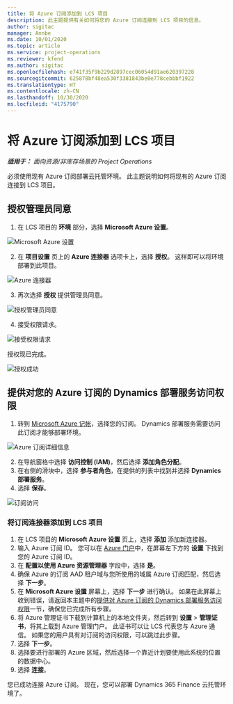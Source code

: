 ```yaml
---
title: 将 Azure 订阅添加到 LCS 项目
description: 此主题提供有关如何将您的 Azure 订阅连接到 LCS 项目的信息。
author: sigitac
manager: Annbe
ms.date: 10/01/2020
ms.topic: article
ms.service: project-operations
ms.reviewer: kfend
ms.author: sigitac
ms.openlocfilehash: e741f35f9b229d2897cec06054d91ae620397228
ms.sourcegitcommit: 625878bf48ea530f3381843be0e778cebbbf1922
ms.translationtype: HT
ms.contentlocale: zh-CN
ms.lasthandoff: 10/30/2020
ms.locfileid: "4175790"
---
```

# <a name="add-an-azure-subscription-to-an-lcs-project"></a>将 Azure 订阅添加到 LCS 项目

_**适用于：** 面向资源/非库存场景的 Project Operations_

必须使用现有 Azure 订阅部署云托管环境。 此主题说明如何将现有的 Azure 订阅连接到 LCS 项目。 

## <a name="grant-admin-consent"></a>授权管理员同意

1. 在 LCS 项目的 **环境** 部分，选择 **Microsoft Azure 设置**。

![Microsoft Azure 设置](./media/1MicrosoftAzureSettings.png)

2. 在 **项目设置** 页上的 **Azure 连接器** 选项卡上，选择 **授权**。 这样即可以将环境部署到此项目。

![Azure 连接器](./media/2AzureConnectors.png)

3. 再次选择 **授权** 提供管理员同意。

![授权管理员同意](./media/3GrantAdminConsent.png)

4. 接受权限请求。

![接受权限请求](./media/4AcceptPermissionRequest.png)

授权现已完成。 

![授权成功](./media/5AuthorizationComplete.png)

## <a name="provide-dynamics-deployment-services-access-to-your-azure-subscription"></a><a name="provide"></a>提供对您的 Azure 订阅的 Dynamics 部署服务访问权限

1. 转到 [Microsoft Azure 记帐](https://portal.azure.com/#blade/Microsoft\_Azure\_Billing/SubscriptionsBlade)，选择您的订阅。 Dynamics 部署服务需要访问此订阅才能够部署环境。

![Azure 订阅详细信息](./media/6AzureSubscription.png)

2. 在导航窗格中选择 **访问控制 (IAM)**，然后选择 **添加角色分配**。
3. 在右侧的滑块中，选择 **参与者角色**，在提供的列表中找到并选择 **Dynamics 部署服务**。 
4. 选择 **保存**。

![订阅访问](./media/7SubscriptionAccess.png)

### <a name="add-a-subscription-connector-to-an-lcs-project"></a>将订阅连接器添加到 LCS 项目

1. 在 LCS 项目的 **Microsoft Azure 设置** 页上，选择 **添加** 添加新连接器。
2. 输入 Azure 订阅 ID。 您可以在 [Azure 门户](https://ms.portal.azure.com/)中，在屏幕左下方的 **设置** 下找到您的 Azure 订阅 ID。
3. 在 **配置以使用 Azure 资源管理器** 字段中，选择 **是**。
4. 确保 Azure 的订阅 AAD 租户域与您所使用的域属 Azure 订阅匹配，然后选择 **下一步**。
5. 在 **Microsoft Azure 设置** 屏幕上，选择 **下一步** 进行确认。 如果在此屏幕上收到错误，请返回本主题中的[提供对 Azure 订阅的 Dynamics 部署服务访问权限](#provide)一节，确保您已完成所有步骤。
6. 将 Azure 管理证书下载到计算机上的本地文件夹，然后转到 **设置** > **管理证书**，将其上载到 Azure 管理门户。 此证书可以让 LCS 代表您与 Azure 通信。 如果您的用户具有对订阅的访问权限，可以跳过此步骤。
7. 选择 **下一步**。
8. 选择要进行部署的 Azure 区域，然后选择一个靠近计划要使用此系统的位置的数据中心。
9.  选择 **连接**。

您已成功连接 Azure 订阅。 现在，您可以部署 Dynamics 365 Finance 云托管环境了。


